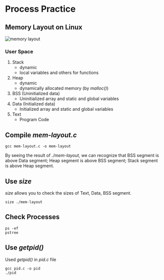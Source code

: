 # Process Practice

## Memory Layout on Linux
![memory layout](https://gabrieletolomei.files.wordpress.com/2013/10/program_in_memory2.png "Memory Layout on Linux")

### User Space
1. Stack
	- dynamic
	- local variables and others for functions
1. Heap
	- dynamic
	- dynamically allocated memory (by _malloc()_)
1. BSS (Uninitialized data)
	- Uninitialized array and static and global variables
1. Data (Initialized data)
	- Initialized array and static and global variables
1. Text
	- Program Code

## Compile _mem-layout.c_
~~~
gcc mem-layout.c -o mem-layout
~~~
By seeing the result of _./mem-layout_, we can recognize that BSS segment is above Data segment; Heap segment is above BSS segment; Stack segment is above Heap segment.

## Use _size_
_size_ allows you to check the sizes of Text, Data, BSS segment.
~~~
size ./mem-layout
~~~

## Check Processes
~~~
ps -ef
pstree
~~~

## Use _getpid()_
Used _getpid()_ in _pid.c_ file
~~~
gcc pid.c -o pid
./pid
~~~
